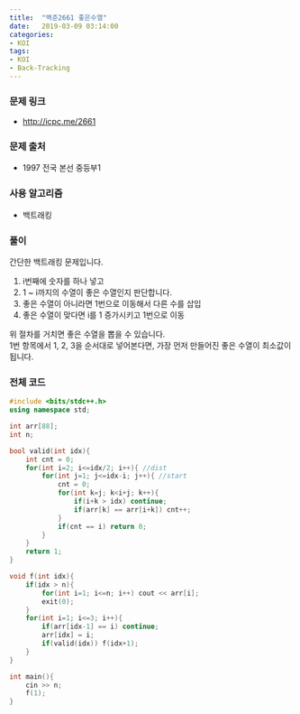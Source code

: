 ```yaml
---
title:  "백준2661 좋은수열"
date:   2019-03-09 03:14:00
categories:
- KOI
tags:
- KOI
- Back-Tracking
---
```


### 문제 링크
* http://icpc.me/2661

### 문제 출처
* 1997 전국 본선 중등부1

### 사용 알고리즘
* 백트래킹

### 풀이
간단한 백트래킹 문제입니다.

1. i번째에 숫자를 하나 넣고
2. 1 ~ i까지의 수열이 좋은 수열인지 판단합니다.
3. 좋은 수열이 아니라면 1번으로 이동해서 다른 수를 삽입
4. 좋은 수열이 맞다면 i를 1 증가시키고 1번으로 이동

위 절차를 거치면 좋은 수열을 뽑을 수 있습니다.<br>
1번 항목에서 1, 2, 3을 순서대로 넣어본다면, 가장 먼저 만들어진 좋은 수열이 최소값이 됩니다.

### 전체 코드
```cpp
#include <bits/stdc++.h>
using namespace std;

int arr[88];
int n;

bool valid(int idx){
	int cnt = 0;
	for(int i=2; i<=idx/2; i++){ //dist
		for(int j=1; j<=idx-i; j++){ //start
			cnt = 0;
			for(int k=j; k<i+j; k++){
				if(i+k > idx) continue;
				if(arr[k] == arr[i+k]) cnt++;
			}
			if(cnt == i) return 0;
		}
	}
	return 1;
}

void f(int idx){
	if(idx > n){
		for(int i=1; i<=n; i++) cout << arr[i];
		exit(0);
	}
	for(int i=1; i<=3; i++){
		if(arr[idx-1] == i) continue;
		arr[idx] = i;
		if(valid(idx)) f(idx+1);
	}
}

int main(){
	cin >> n;
	f(1);
}
```
